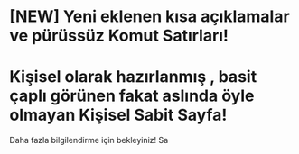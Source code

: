 # [NEW] Yeni eklenen kısa açıklamalar ve pürüssüz Komut Satırları!

# Kişisel olarak hazırlanmış , basit çaplı görünen fakat aslında öyle olmayan Kişisel Sabit Sayfa!

Daha fazla bilgilendirme için bekleyiniz! Sa


